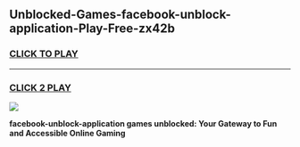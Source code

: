 
## Unblocked-Games-facebook-unblock-application-Play-Free-zx42b
<h3>
<a href="https://premium76.site?title=facebook-unblock-application&ref=18A1">CLICK TO PLAY</a></h3>
<hr>

<h3>
<a href="https://premium76.site?title=facebook-unblock-application&ref=18A1">CLICK 2 PLAY</a>
  
</h3>

<a href="https://premium76.site?title=facebook-unblock-application&ref=18A1"><img src="https://clearcache.store/games.png"></a>


**facebook-unblock-application games unblocked: Your Gateway to Fun and Accessible Online Gaming**
